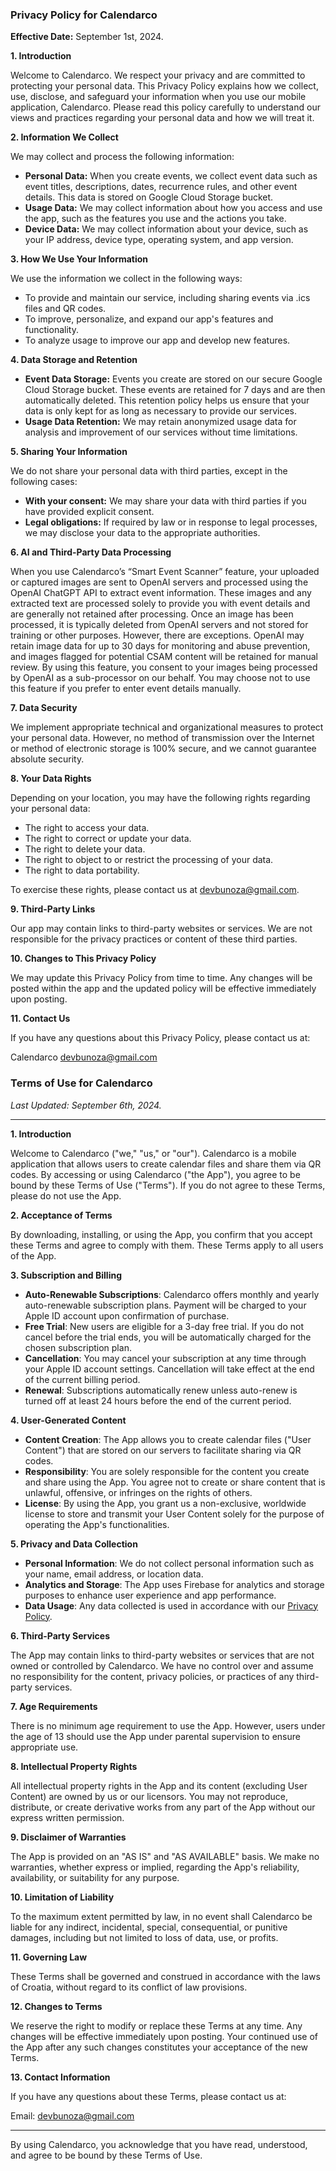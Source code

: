 ### Privacy Policy for Calendarco

**Effective Date:** September 1st, 2024.

**1. Introduction**

Welcome to Calendarco. We respect your privacy and are committed to protecting your personal data. This Privacy Policy explains how we collect, use, disclose, and safeguard your information when you use our mobile application, Calendarco. Please read this policy carefully to understand our views and practices regarding your personal data and how we will treat it.

**2. Information We Collect**

We may collect and process the following information:

- **Personal Data:** When you create events, we collect event data such as event titles, descriptions, dates, recurrence rules, and other event details. This data is stored on Google Cloud Storage bucket.
- **Usage Data:** We may collect information about how you access and use the app, such as the features you use and the actions you take.
- **Device Data:** We may collect information about your device, such as your IP address, device type, operating system, and app version.

**3. How We Use Your Information**

We use the information we collect in the following ways:

- To provide and maintain our service, including sharing events via .ics files and QR codes.
- To improve, personalize, and expand our app's features and functionality.
- To analyze usage to improve our app and develop new features.

**4. Data Storage and Retention**

- **Event Data Storage:** Events you create are stored on our secure Google Cloud Storage bucket. These events are retained for 7 days and are then automatically deleted. This retention policy helps us ensure that your data is only kept for as long as necessary to provide our services.
- **Usage Data Retention:** We may retain anonymized usage data for analysis and improvement of our services without time limitations.

**5. Sharing Your Information**

We do not share your personal data with third parties, except in the following cases:

- **With your consent:** We may share your data with third parties if you have provided explicit consent.
- **Legal obligations:** If required by law or in response to legal processes, we may disclose your data to the appropriate authorities.

**6. AI and Third-Party Data Processing**

When you use Calendarco’s “Smart Event Scanner” feature, your uploaded or captured images are sent to OpenAI servers and processed using the OpenAI ChatGPT API to extract event information. These images and any extracted text are processed solely to provide you with event details and are generally not retained after processing. Once an image has been processed, it is typically deleted from OpenAI servers and not stored for training or other purposes. However, there are exceptions. OpenAI may retain image data for up to 30 days for monitoring and abuse prevention, and images flagged for potential CSAM content will be retained for manual review. By using this feature, you consent to your images being processed by OpenAI as a sub-processor on our behalf. You may choose not to use this feature if you prefer to enter event details manually.

**7. Data Security**

We implement appropriate technical and organizational measures to protect your personal data. However, no method of transmission over the Internet or method of electronic storage is 100% secure, and we cannot guarantee absolute security.

**8. Your Data Rights**

Depending on your location, you may have the following rights regarding your personal data:

- The right to access your data.
- The right to correct or update your data.
- The right to delete your data.
- The right to object to or restrict the processing of your data.
- The right to data portability.

To exercise these rights, please contact us at devbunoza@gmail.com.

**9. Third-Party Links**

Our app may contain links to third-party websites or services. We are not responsible for the privacy practices or content of these third parties.

**10. Changes to This Privacy Policy**

We may update this Privacy Policy from time to time. Any changes will be posted within the app and the updated policy will be effective immediately upon posting.

**11. Contact Us**

If you have any questions about this Privacy Policy, please contact us at:

Calendarco
devbunoza@gmail.com



### Terms of Use for Calendarco

_Last Updated: September 6th, 2024._

---

**1. Introduction**

Welcome to Calendarco ("we," "us," or "our"). Calendarco is a mobile application that allows users to create calendar files and share them via QR codes. By accessing or using Calendarco ("the App"), you agree to be bound by these Terms of Use ("Terms"). If you do not agree to these Terms, please do not use the App.

**2. Acceptance of Terms**

By downloading, installing, or using the App, you confirm that you accept these Terms and agree to comply with them. These Terms apply to all users of the App.

**3. Subscription and Billing**

- **Auto-Renewable Subscriptions**: Calendarco offers monthly and yearly auto-renewable subscription plans. Payment will be charged to your Apple ID account upon confirmation of purchase.
- **Free Trial**: New users are eligible for a 3-day free trial. If you do not cancel before the trial ends, you will be automatically charged for the chosen subscription plan.
- **Cancellation**: You may cancel your subscription at any time through your Apple ID account settings. Cancellation will take effect at the end of the current billing period.
- **Renewal**: Subscriptions automatically renew unless auto-renew is turned off at least 24 hours before the end of the current period.

**4. User-Generated Content**

- **Content Creation**: The App allows you to create calendar files ("User Content") that are stored on our servers to facilitate sharing via QR codes.
- **Responsibility**: You are solely responsible for the content you create and share using the App. You agree not to create or share content that is unlawful, offensive, or infringes on the rights of others.
- **License**: By using the App, you grant us a non-exclusive, worldwide license to store and transmit your User Content solely for the purpose of operating the App's functionalities.

**5. Privacy and Data Collection**

- **Personal Information**: We do not collect personal information such as your name, email address, or location data.
- **Analytics and Storage**: The App uses Firebase for analytics and storage purposes to enhance user experience and app performance.
- **Data Usage**: Any data collected is used in accordance with our [Privacy Policy](#).

**6. Third-Party Services**

The App may contain links to third-party websites or services that are not owned or controlled by Calendarco. We have no control over and assume no responsibility for the content, privacy policies, or practices of any third-party services.

**7. Age Requirements**

There is no minimum age requirement to use the App. However, users under the age of 13 should use the App under parental supervision to ensure appropriate use.

**8. Intellectual Property Rights**

All intellectual property rights in the App and its content (excluding User Content) are owned by us or our licensors. You may not reproduce, distribute, or create derivative works from any part of the App without our express written permission.

**9. Disclaimer of Warranties**

The App is provided on an "AS IS" and "AS AVAILABLE" basis. We make no warranties, whether express or implied, regarding the App's reliability, availability, or suitability for any purpose.

**10. Limitation of Liability**

To the maximum extent permitted by law, in no event shall Calendarco be liable for any indirect, incidental, special, consequential, or punitive damages, including but not limited to loss of data, use, or profits.

**11. Governing Law**

These Terms shall be governed and construed in accordance with the laws of Croatia, without regard to its conflict of law provisions.

**12. Changes to Terms**

We reserve the right to modify or replace these Terms at any time. Any changes will be effective immediately upon posting. Your continued use of the App after any such changes constitutes your acceptance of the new Terms.

**13. Contact Information**

If you have any questions about these Terms, please contact us at:

Email: devbunoza@gmail.com

---

By using Calendarco, you acknowledge that you have read, understood, and agree to be bound by these Terms of Use.
